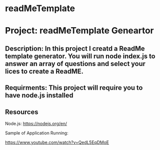 # readMeTemplate

# Project: readMeTemplate Geneartor 

## Description: In this project I creatd a ReadMe template generator. You will run node index.js to answer an array of questions and select your lices to create a ReadME.

## Requirments: This project will require you to have node.js installed

## Resources 
Node.js: https://nodejs.org/en/

Sample of Application Running:

https://www.youtube.com/watch?v=QedL5EqDMoE

